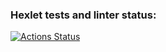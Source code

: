 ### Hexlet tests and linter status:
[![Actions Status](https://github.com/IPetrovRed/java-project-99/actions/workflows/hexlet-check.yml/badge.svg)](https://github.com/IPetrovRed/java-project-99/actions)
